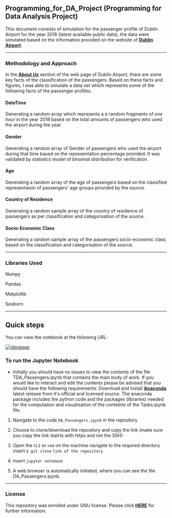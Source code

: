 ## Programming_for_DA_Project (Programming for Data Analysis Project)

This document consists of simulation for the passenger profile of Dublin Airport for the year 2018 (latest available public data), the data were simulated based on the information provided on the website of **[Dublin Airport](https://www.dublinairport.com/corporate/about-us)**.

***

### Methodology and Approach

In the **[About Us](https://www.dublinairport.com/corporate/about-us)** section of the web page of Dublin Airport, there are some key facts of the classification of the passengers. Based on these facts and figures, I was able to simulate a data set which represents some of the following facts of the passenger profiles.

#### DateTime

Generating a random array which represents a a random fragments of _one hour_ in the year 2018 based on the total amounts of passengers who used the airport during the year.

#### Gender 

Generating a random array of Gender of passengers who used the airport during that time based on the representation percentage provided. It was validated by statistics model of binomial 
distribution for verification.

#### Age

Generating a random array of the age of passengers based on the classified representaioin of passengers' age groups provided by the source.

#### Country of Residence

Generating a random sample array of the country of residence of passengers as per classification and categorisation of the source.

#### Socio-Economic Class

Generating a random sample array of the passengers socio-economic class based on the classification and categorisation of the source.

***

### Libraries Used

Numpy

Pandas

Matplotlib

Seaborn


***

## Quick steps

You can view the notebook at the following URL:

[![nbviewer](https://user-images.githubusercontent.com/2791223/29387450-e5654c72-8294-11e7-95e4-090419520edb.png)](https://nbviewer.org/github/G00387867/Programming_for_DA_Project/blob/main/DA_Passengers.ipynb)

### To run the Jupyter Notebook

- Initially you should have no issues to view the contents of the file TDA_Passengers.ipynb that contains the main body of work. If you would like to interact and edit the contents please be advised that you should have the following requirements:
Download and Install [**Anaconda**](https://www.anaconda.com/) latest release from it's official and licensed source. The anaconda package includes the python code and the packages (libraries) needed for the computation and visualisation of the contetnts of the Tasks.ipynb file.

1. Navigate to the code `DA_Passengers.ipynb` in the repository

2. Choose to clone/download the repository and copy the link (make sure you copy the link statrts with https and not the SSH)

3. Open the `CLI` or `cmd` on the machine navigate to the required directory insert `$ git clone` `link of the repository`

4. insert `jupyter notebook`

5. A web browser is automatically initiated, where you can see the file DA_Passengers.ipynb.

***
### License
This repository was enrolled under GNU license. Please click [**HERE**](https://github.com/G00387867/Programming_for_DA_Project/blob/main/LICENSE) for further information.
